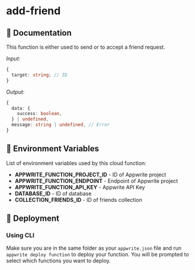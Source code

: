 # add-friend

## 🤖 Documentation

This function is either used to send or to accept a friend request.

_Input:_

```ts
{
  target: string; // ID
}
```

_Output:_

```ts
{
  data: {
    success: boolean,
  } | undefined,
  message: string | undefined, // Error
}
```

## 📝 Environment Variables

List of environment variables used by this cloud function:

- **APPWRITE_FUNCTION_PROJECT_ID** - ID of Appwrite project
- **APPWRITE_FUNCTION_ENDPOINT** - Endpoint of Appwrite project
- **APPWRITE_FUNCTION_API_KEY** - Appwrite API Key
- **DATABASE_ID** - ID of database
- **COLLECTION_FRIENDS_ID** - ID of friends collection

## 🚀 Deployment

### Using CLI

Make sure you are in the same folder as your `appwrite.json` file and run `appwrite deploy function` to deploy your function. You will be prompted to select which functions you want to deploy.
